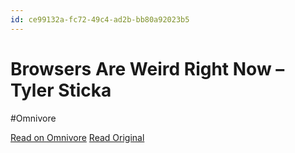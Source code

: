 ```yaml
---
id: ce99132a-fc72-49c4-ad2b-bb80a92023b5
---
```


# Browsers Are Weird Right Now – Tyler Sticka
#Omnivore

[Read on Omnivore](https://omnivore.app/me/browsers-are-weird-right-now-tyler-sticka-18e3104cb29)
[Read Original](https://tylersticka.com/journal/browsers-are-weird-right-now/)


